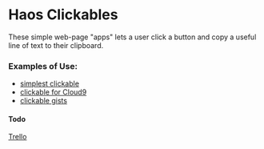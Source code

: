 # Haos Clickables

These simple web-page "apps" lets a user click a button and copy a useful line of text to their clipboard.

### Examples of Use:

* [simplest clickable](https://benjaminhaos.github.io/haos_clickables/index.html)
* [clickable for Cloud9](https://benjaminhaos.github.io/haos_clickables/cloud9_clickable.html)
* [clickable gists](https://benjaminhaos.github.io/haos_clickables/clickable_gists.html)

#### Todo

[Trello](https://trello.com/b/WM3zsLtV)
